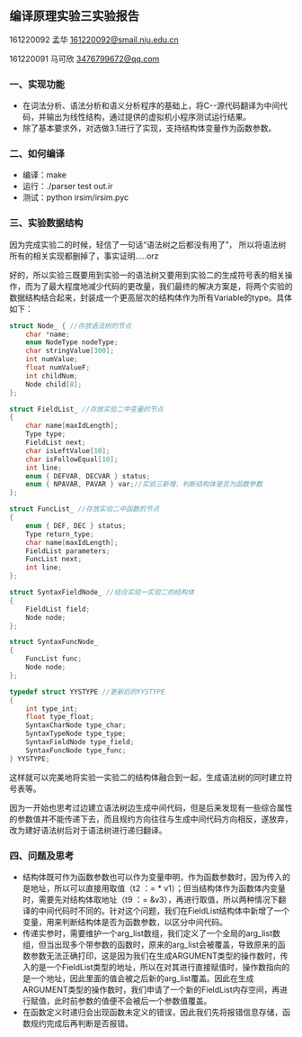 ## 编译原理实验三实验报告

161220092 孟华 161220092@smail.nju.edu.cn

161220091 马可欣 3476799672@qq.com

### 一、实现功能
* 在词法分析、语法分析和语义分析程序的基础上，将C--源代码翻译为中间代码，并输出为线性结构，通过提供的虚拟机小程序测试运行结果。
* 除了基本要求外，对选做3.1进行了实现，支持结构体变量作为函数参数。

### 二、如何编译
* 编译：make
* 运行：./parser test out.ir
* 测试：python irsim/irsim.pyc

### 三、实验数据结构

因为完成实验二的时候，轻信了一句话“语法树之后都没有用了”， 所以将语法树所有的相关实现都删掉了，事实证明.....orz

好的，所以实验三既要用到实验一的语法树又要用到实验二的生成符号表的相关操作，而为了最大程度地减少代码的更改量，我们最终的解决方案是，将两个实验的数据结构结合起来，封装成一个更高层次的结构体作为所有Variable的type。具体如下：

```c
struct Node_ { //存放语法树的节点
	char *name;
	enum NodeType nodeType;
	char stringValue[300];
	int numValue;
	float numValueF;
	int childNum;
	Node child[8];
};
```

```c
struct FieldList_ //存放实验二中变量的节点
{
	char name[maxIdLength];
	Type type;
	FieldList next;
	char isLeftValue[10];
	char isFollowEqual[10];
	int line;
	enum { DEFVAR, DECVAR } status;
	enum { NPAVAR, PAVAR } var;//实验三新增，判断结构体是否为函数参数
};

struct FuncList_ //存放实验二中函数的节点
{
	enum { DEF, DEC } status;
	Type return_type;
	char name[maxIdLength];
	FieldList parameters;
	FuncList next;
	int line;
};
```

```c
struct SyntaxFieldNode_ //结合实验一实验二的结构体
{
	FieldList field;
	Node node;
};

struct SyntaxFuncNode_
{
	FuncList func;
	Node node;
};
```

```c
typedef struct YYSTYPE //更新后的YYSTYPE
{
	int type_int;
	float type_float;
	SyntaxCharNode type_char;
	SyntaxTypeNode type_type;
	SyntaxFieldNode type_field;
	SyntaxFuncNode type_func;
} YYSTYPE;
```

这样就可以完美地将实验一实验二的结构体融合到一起，生成语法树的同时建立符号表等。

因为一开始也思考过边建立语法树边生成中间代码，但是后来发现有一些综合属性的参数值并不能传递下去，而且规约方向往往与生成中间代码方向相反，遂放弃， 改为建好语法树后对于语法树进行递归翻译。

### 四、问题及思考
* 结构体既可作为函数参数也可以作为变量申明，作为函数参数时，因为传入的是地址，所以可以直接用取值（t2 ：= * v1）；但当结构体作为函数体内变量时，需要先对结构体取地址（t9 ：= &v3），再进行取值，所以两种情况下翻译的中间代码时不同的。针对这个问题，我们在FieldList结构体中新增了一个变量，用来判断结构体是否为函数参数，以区分中间代码。
* 传递实参时，需要维护一个arg_list数组，我们定义了一个全局的arg_list数组，但当出现多个带参数的函数时，原来的arg_list会被覆盖，导致原来的函数参数无法正确打印，这是因为我们在生成ARGUMENT类型的操作数时，传入的是一个FieldList类型的地址，所以在对其进行直接赋值时，操作数指向的是一个地址，因此里面的值会被之后新的arg_list覆盖。因此在生成ARGUMENT类型的操作数时，我们申请了一个新的FieldList内存空间，再进行赋值，此时前参数的值便不会被后一个参数值覆盖。
* 在函数定义时递归会出现函数未定义的错误，因此我们先将报错信息存储，函数规约完成后再判断是否报错。






